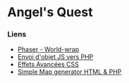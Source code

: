 # Angel's Quest

### Liens
- [Phaser - World-wrap](https://phaser.io/examples/v2/world/world-wrap)
- [Envoi d'objet JS vers PHP](https://forum.alsacreations.com/topic-5-27190-1-resolu-Envoi-dobjet-javascript-vers-PHP.html)
- [Effets Avancées CSS](https://openclassrooms.com/fr/courses/2745636-utilisez-les-effets-avances-de-css-sur-votre-site/3296573-les-multi-colonnes)
- [Simple Map generator HTML & PHP](https://www.dreamincode.net/forums/topic/258614-simple-rpg-map-generator/)
